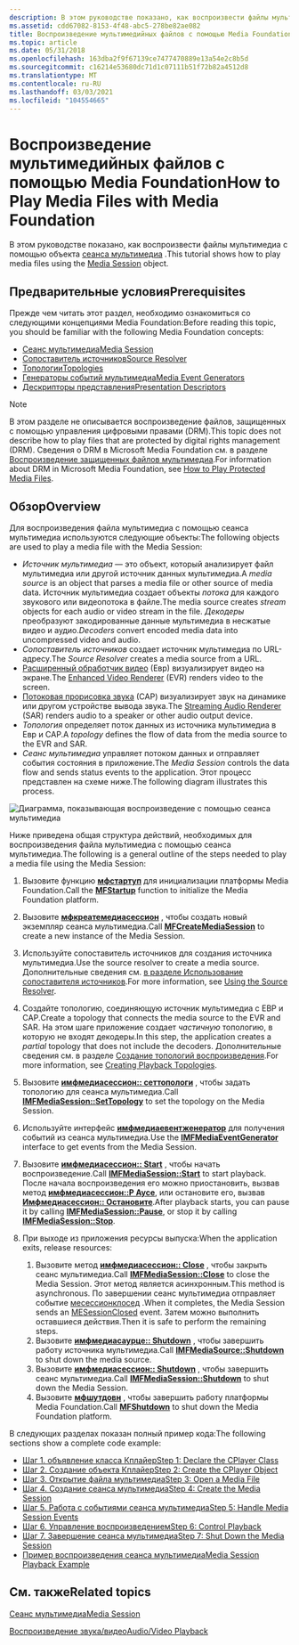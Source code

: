 ```yaml
---
description: В этом руководстве показано, как воспроизвести файлы мультимедиа с помощью объекта сеанса мультимедиа.
ms.assetid: cdd67082-8153-4f48-abc5-278be82ae082
title: Воспроизведение мультимедийных файлов с помощью Media Foundation
ms.topic: article
ms.date: 05/31/2018
ms.openlocfilehash: 163dba2f9f67139ce7477470889e13a54e2c8b5d
ms.sourcegitcommit: c16214e53680dc71d1c07111b51f72b82a4512d8
ms.translationtype: MT
ms.contentlocale: ru-RU
ms.lasthandoff: 03/03/2021
ms.locfileid: "104554665"
---
```

# <a name="how-to-play-media-files-with-media-foundation"></a><span data-ttu-id="2a285-103">Воспроизведение мультимедийных файлов с помощью Media Foundation</span><span class="sxs-lookup"><span data-stu-id="2a285-103">How to Play Media Files with Media Foundation</span></span>

<span data-ttu-id="2a285-104">В этом руководстве показано, как воспроизвести файлы мультимедиа с помощью объекта [сеанса мультимедиа](media-session.md) .</span><span class="sxs-lookup"><span data-stu-id="2a285-104">This tutorial shows how to play media files using the [Media Session](media-session.md) object.</span></span>

## <a name="prerequisites"></a><span data-ttu-id="2a285-105">Предварительные условия</span><span class="sxs-lookup"><span data-stu-id="2a285-105">Prerequisites</span></span>

<span data-ttu-id="2a285-106">Прежде чем читать этот раздел, необходимо ознакомиться со следующими концепциями Media Foundation:</span><span class="sxs-lookup"><span data-stu-id="2a285-106">Before reading this topic, you should be familiar with the following Media Foundation concepts:</span></span>

-   [<span data-ttu-id="2a285-107">Сеанс мультимедиа</span><span class="sxs-lookup"><span data-stu-id="2a285-107">Media Session</span></span>](media-session.md)
-   [<span data-ttu-id="2a285-108">Сопоставитель источников</span><span class="sxs-lookup"><span data-stu-id="2a285-108">Source Resolver</span></span>](source-resolver.md)
-   [<span data-ttu-id="2a285-109">Топологии</span><span class="sxs-lookup"><span data-stu-id="2a285-109">Topologies</span></span>](topologies.md)
-   [<span data-ttu-id="2a285-110">Генераторы событий мультимедиа</span><span class="sxs-lookup"><span data-stu-id="2a285-110">Media Event Generators</span></span>](media-event-generators.md)
-   [<span data-ttu-id="2a285-111">Дескрипторы представления</span><span class="sxs-lookup"><span data-stu-id="2a285-111">Presentation Descriptors</span></span>](presentation-descriptors.md)

> [!Note]  
> <span data-ttu-id="2a285-112">В этом разделе не описывается воспроизведение файлов, защищенных с помощью управления цифровыми правами (DRM).</span><span class="sxs-lookup"><span data-stu-id="2a285-112">This topic does not describe how to play files that are protected by digital rights management (DRM).</span></span> <span data-ttu-id="2a285-113">Сведения о DRM в Microsoft Media Foundation см. в разделе [Воспроизведение защищенных файлов мультимедиа](how-to-play-protected-media-files.md).</span><span class="sxs-lookup"><span data-stu-id="2a285-113">For information about DRM in Microsoft Media Foundation, see [How to Play Protected Media Files](how-to-play-protected-media-files.md).</span></span>

 

## <a name="overview"></a><span data-ttu-id="2a285-114">Обзор</span><span class="sxs-lookup"><span data-stu-id="2a285-114">Overview</span></span>

<span data-ttu-id="2a285-115">Для воспроизведения файла мультимедиа с помощью сеанса мультимедиа используются следующие объекты:</span><span class="sxs-lookup"><span data-stu-id="2a285-115">The following objects are used to play a media file with the Media Session:</span></span>

-   <span data-ttu-id="2a285-116">*Источник мультимедиа* — это объект, который анализирует файл мультимедиа или другой источник данных мультимедиа.</span><span class="sxs-lookup"><span data-stu-id="2a285-116">A *media source* is an object that parses a media file or other source of media data.</span></span> <span data-ttu-id="2a285-117">Источник мультимедиа создает объекты *потока* для каждого звукового или видеопотока в файле.</span><span class="sxs-lookup"><span data-stu-id="2a285-117">The media source creates *stream* objects for each audio or video stream in the file.</span></span> <span data-ttu-id="2a285-118">*Декодеры* преобразуют закодированные данные мультимедиа в несжатые видео и аудио.</span><span class="sxs-lookup"><span data-stu-id="2a285-118">*Decoders* convert encoded media data into uncompressed video and audio.</span></span>
-   <span data-ttu-id="2a285-119">*Сопоставитель источников* создает источник мультимедиа по URL-адресу.</span><span class="sxs-lookup"><span data-stu-id="2a285-119">The *Source Resolver* creates a media source from a URL.</span></span>
-   <span data-ttu-id="2a285-120">[Расширенный обработчик видео](enhanced-video-renderer.md) (Евр) визуализирует видео на экране.</span><span class="sxs-lookup"><span data-stu-id="2a285-120">The [Enhanced Video Renderer](enhanced-video-renderer.md) (EVR) renders video to the screen.</span></span>
-   <span data-ttu-id="2a285-121">[Потоковая прорисовка звука](streaming-audio-renderer.md) (САР) визуализирует звук на динамике или другом устройстве вывода звука.</span><span class="sxs-lookup"><span data-stu-id="2a285-121">The [Streaming Audio Renderer](streaming-audio-renderer.md) (SAR) renders audio to a speaker or other audio output device.</span></span>
-   <span data-ttu-id="2a285-122">*Топология* определяет поток данных из источника мультимедиа в Евр и САР.</span><span class="sxs-lookup"><span data-stu-id="2a285-122">A *topology* defines the flow of data from the media source to the EVR and SAR.</span></span>
-   <span data-ttu-id="2a285-123">*Сеанс мультимедиа* управляет потоком данных и отправляет события состояния в приложение.</span><span class="sxs-lookup"><span data-stu-id="2a285-123">The *Media Session* controls the data flow and sends status events to the application.</span></span> <span data-ttu-id="2a285-124">Этот процесс представлен на схеме ниже.</span><span class="sxs-lookup"><span data-stu-id="2a285-124">The following diagram illustrates this process.</span></span>

![Диаграмма, показывающая воспроизведение с помощью сеанса мультимедиа](images/session-playback.gif)

<span data-ttu-id="2a285-126">Ниже приведена общая структура действий, необходимых для воспроизведения файла мультимедиа с помощью сеанса мультимедиа.</span><span class="sxs-lookup"><span data-stu-id="2a285-126">The following is a general outline of the steps needed to play a media file using the Media Session:</span></span>

1.  <span data-ttu-id="2a285-127">Вызовите функцию [**мфстартуп**](/windows/desktop/api/mfapi/nf-mfapi-mfstartup) для инициализации платформы Media Foundation.</span><span class="sxs-lookup"><span data-stu-id="2a285-127">Call the [**MFStartup**](/windows/desktop/api/mfapi/nf-mfapi-mfstartup) function to initialize the Media Foundation platform.</span></span>
2.  <span data-ttu-id="2a285-128">Вызовите [**мфкреатемедиасессион**](/windows/desktop/api/mfidl/nf-mfidl-mfcreatemediasession) , чтобы создать новый экземпляр сеанса мультимедиа.</span><span class="sxs-lookup"><span data-stu-id="2a285-128">Call [**MFCreateMediaSession**](/windows/desktop/api/mfidl/nf-mfidl-mfcreatemediasession) to create a new instance of the Media Session.</span></span>
3.  <span data-ttu-id="2a285-129">Используйте сопоставитель источников для создания источника мультимедиа.</span><span class="sxs-lookup"><span data-stu-id="2a285-129">Use the source resolver to create a media source.</span></span> <span data-ttu-id="2a285-130">Дополнительные сведения см. [в разделе Использование сопоставителя источников](using-the-source-resolver.md).</span><span class="sxs-lookup"><span data-stu-id="2a285-130">For more information, see [Using the Source Resolver](using-the-source-resolver.md).</span></span>
4.  <span data-ttu-id="2a285-131">Создайте топологию, соединяющую источник мультимедиа с ЕВР и САР.</span><span class="sxs-lookup"><span data-stu-id="2a285-131">Create a topology that connects the media source to the EVR and SAR.</span></span> <span data-ttu-id="2a285-132">На этом шаге приложение создает *частичную* топологию, в которую не входят декодеры.</span><span class="sxs-lookup"><span data-stu-id="2a285-132">In this step, the application creates a *partial* topology that does not include the decoders.</span></span> <span data-ttu-id="2a285-133">Дополнительные сведения см. в разделе [Создание топологий воспроизведения](creating-playback-topologies.md).</span><span class="sxs-lookup"><span data-stu-id="2a285-133">For more information, see [Creating Playback Topologies](creating-playback-topologies.md).</span></span>
5.  <span data-ttu-id="2a285-134">Вызовите [**имфмедиасессион:: сеттопологи**](/windows/desktop/api/mfidl/nf-mfidl-imfmediasession-settopology) , чтобы задать топологию для сеанса мультимедиа.</span><span class="sxs-lookup"><span data-stu-id="2a285-134">Call [**IMFMediaSession::SetTopology**](/windows/desktop/api/mfidl/nf-mfidl-imfmediasession-settopology) to set the topology on the Media Session.</span></span>
6.  <span data-ttu-id="2a285-135">Используйте интерфейс [**имфмедиаевентженератор**](/windows/desktop/api/mfobjects/nn-mfobjects-imfmediaeventgenerator) для получения событий из сеанса мультимедиа.</span><span class="sxs-lookup"><span data-stu-id="2a285-135">Use the [**IMFMediaEventGenerator**](/windows/desktop/api/mfobjects/nn-mfobjects-imfmediaeventgenerator) interface to get events from the Media Session.</span></span>
7.  <span data-ttu-id="2a285-136">Вызовите [**имфмедиасессион:: Start**](/windows/desktop/api/mfidl/nf-mfidl-imfmediasession-start) , чтобы начать воспроизведение.</span><span class="sxs-lookup"><span data-stu-id="2a285-136">Call [**IMFMediaSession::Start**](/windows/desktop/api/mfidl/nf-mfidl-imfmediasession-start) to start playback.</span></span> <span data-ttu-id="2a285-137">После начала воспроизведения его можно приостановить, вызвав метод [**имфмедиасессион::P Аусе**](/windows/desktop/api/mfidl/nf-mfidl-imfmediasession-pause), или остановите его, вызвав [**Имфмедиасессион:: Остановите**](/windows/desktop/api/mfidl/nf-mfidl-imfmediasession-stop).</span><span class="sxs-lookup"><span data-stu-id="2a285-137">After playback starts, you can pause it by calling [**IMFMediaSession::Pause**](/windows/desktop/api/mfidl/nf-mfidl-imfmediasession-pause), or stop it by calling [**IMFMediaSession::Stop**](/windows/desktop/api/mfidl/nf-mfidl-imfmediasession-stop).</span></span>
8.  <span data-ttu-id="2a285-138">При выходе из приложения ресурсы выпуска:</span><span class="sxs-lookup"><span data-stu-id="2a285-138">When the application exits, release resources:</span></span>

    1.  <span data-ttu-id="2a285-139">Вызовите метод [**имфмедиасессион:: Close**](/windows/desktop/api/mfidl/nf-mfidl-imfmediasession-close) , чтобы закрыть сеанс мультимедиа.</span><span class="sxs-lookup"><span data-stu-id="2a285-139">Call [**IMFMediaSession::Close**](/windows/desktop/api/mfidl/nf-mfidl-imfmediasession-close) to close the Media Session.</span></span> <span data-ttu-id="2a285-140">Этот метод является асинхронным.</span><span class="sxs-lookup"><span data-stu-id="2a285-140">This method is asynchronous.</span></span> <span data-ttu-id="2a285-141">По завершении сеанс мультимедиа отправляет событие [месессионклосед](mesessionclosed.md) .</span><span class="sxs-lookup"><span data-stu-id="2a285-141">When it completes, the Media Session sends an [MESessionClosed](mesessionclosed.md) event.</span></span> <span data-ttu-id="2a285-142">Затем можно выполнить оставшиеся действия.</span><span class="sxs-lookup"><span data-stu-id="2a285-142">Then it is safe to perform the remaining steps.</span></span>
    2.  <span data-ttu-id="2a285-143">Вызовите [**имфмедиасаурце:: Shutdown**](/windows/desktop/api/mfidl/nf-mfidl-imfmediasource-shutdown) , чтобы завершить работу источника мультимедиа.</span><span class="sxs-lookup"><span data-stu-id="2a285-143">Call [**IMFMediaSource::Shutdown**](/windows/desktop/api/mfidl/nf-mfidl-imfmediasource-shutdown) to shut down the media source.</span></span>
    3.  <span data-ttu-id="2a285-144">Вызовите [**имфмедиасессион:: Shutdown**](/windows/desktop/api/mfidl/nf-mfidl-imfmediasession-shutdown) , чтобы завершить сеанс мультимедиа.</span><span class="sxs-lookup"><span data-stu-id="2a285-144">Call [**IMFMediaSession::Shutdown**](/windows/desktop/api/mfidl/nf-mfidl-imfmediasession-shutdown) to shut down the Media Session.</span></span>
    4.  <span data-ttu-id="2a285-145">Вызовите [**мфшутдовн**](/windows/desktop/api/mfapi/nf-mfapi-mfshutdown) , чтобы завершить работу платформы Media Foundation.</span><span class="sxs-lookup"><span data-stu-id="2a285-145">Call [**MFShutdown**](/windows/desktop/api/mfapi/nf-mfapi-mfshutdown) to shut down the Media Foundation platform.</span></span>

<span data-ttu-id="2a285-146">В следующих разделах показан полный пример кода:</span><span class="sxs-lookup"><span data-stu-id="2a285-146">The following sections show a complete code example:</span></span>

-   [<span data-ttu-id="2a285-147">Шаг 1. объявление класса Кплайер</span><span class="sxs-lookup"><span data-stu-id="2a285-147">Step 1: Declare the CPlayer Class</span></span>](step-1--declare-the-cplayer-class.md)
-   [<span data-ttu-id="2a285-148">Шаг 2. Создание объекта Кплайер</span><span class="sxs-lookup"><span data-stu-id="2a285-148">Step 2: Create the CPlayer Object</span></span>](step-2--create-the-cplayer-object.md)
-   [<span data-ttu-id="2a285-149">Шаг 3. Открытие файла мультимедиа</span><span class="sxs-lookup"><span data-stu-id="2a285-149">Step 3: Open a Media File</span></span>](step-3--open-a-media-file.md)
-   [<span data-ttu-id="2a285-150">Шаг 4. Создание сеанса мультимедиа</span><span class="sxs-lookup"><span data-stu-id="2a285-150">Step 4: Create the Media Session</span></span>](step-4--create-the-media-session.md)
-   [<span data-ttu-id="2a285-151">Шаг 5. Работа с событиями сеанса мультимедиа</span><span class="sxs-lookup"><span data-stu-id="2a285-151">Step 5: Handle Media Session Events</span></span>](step-5--handle-media-session-events.md)
-   [<span data-ttu-id="2a285-152">Шаг 6. Управление воспроизведением</span><span class="sxs-lookup"><span data-stu-id="2a285-152">Step 6: Control Playback</span></span>](step-6--control-playback.md)
-   [<span data-ttu-id="2a285-153">Шаг 7. Завершение сеанса мультимедиа</span><span class="sxs-lookup"><span data-stu-id="2a285-153">Step 7: Shut Down the Media Session</span></span>](step-7--shut-down-the-media-session.md)
-   [<span data-ttu-id="2a285-154">Пример воспроизведения сеанса мультимедиа</span><span class="sxs-lookup"><span data-stu-id="2a285-154">Media Session Playback Example</span></span>](media-session-playback-example.md)

## <a name="related-topics"></a><span data-ttu-id="2a285-155">См. также</span><span class="sxs-lookup"><span data-stu-id="2a285-155">Related topics</span></span>

<dl> <dt>

[<span data-ttu-id="2a285-156">Сеанс мультимедиа</span><span class="sxs-lookup"><span data-stu-id="2a285-156">Media Session</span></span>](media-session.md)
</dt> <dt>

[<span data-ttu-id="2a285-157">Воспроизведение звука/видео</span><span class="sxs-lookup"><span data-stu-id="2a285-157">Audio/Video Playback</span></span>](audio-video-playback.md)
</dt> </dl>

 

 



